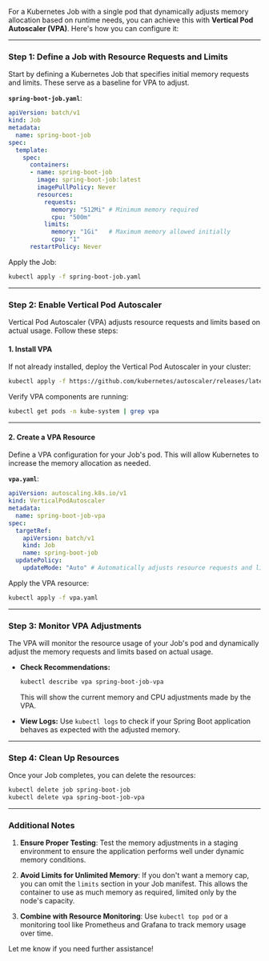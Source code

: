 For a Kubernetes Job with a single pod that dynamically adjusts memory allocation based on runtime needs, you can achieve this with **Vertical Pod Autoscaler (VPA)**. Here's how you can configure it:

---

### **Step 1: Define a Job with Resource Requests and Limits**
Start by defining a Kubernetes Job that specifies initial memory requests and limits. These serve as a baseline for VPA to adjust.

**`spring-boot-job.yaml`**:
```yaml
apiVersion: batch/v1
kind: Job
metadata:
  name: spring-boot-job
spec:
  template:
    spec:
      containers:
      - name: spring-boot-job
        image: spring-boot-job:latest
        imagePullPolicy: Never
        resources:
          requests:
            memory: "512Mi" # Minimum memory required
            cpu: "500m"
          limits:
            memory: "1Gi"   # Maximum memory allowed initially
            cpu: "1"
      restartPolicy: Never
```

Apply the Job:
```bash
kubectl apply -f spring-boot-job.yaml
```

---

### **Step 2: Enable Vertical Pod Autoscaler**
Vertical Pod Autoscaler (VPA) adjusts resource requests and limits based on actual usage. Follow these steps:

#### 1. **Install VPA**
If not already installed, deploy the Vertical Pod Autoscaler in your cluster:
```bash
kubectl apply -f https://github.com/kubernetes/autoscaler/releases/latest/download/vertical-pod-autoscaler.yaml
```

Verify VPA components are running:
```bash
kubectl get pods -n kube-system | grep vpa
```

---

#### 2. **Create a VPA Resource**
Define a VPA configuration for your Job's pod. This will allow Kubernetes to increase the memory allocation as needed.

**`vpa.yaml`**:
```yaml
apiVersion: autoscaling.k8s.io/v1
kind: VerticalPodAutoscaler
metadata:
  name: spring-boot-job-vpa
spec:
  targetRef:
    apiVersion: batch/v1
    kind: Job
    name: spring-boot-job
  updatePolicy:
    updateMode: "Auto" # Automatically adjusts resource requests and limits
```

Apply the VPA resource:
```bash
kubectl apply -f vpa.yaml
```

---

### **Step 3: Monitor VPA Adjustments**
The VPA will monitor the resource usage of your Job's pod and dynamically adjust the memory requests and limits based on actual usage.

- **Check Recommendations:**
  ```bash
  kubectl describe vpa spring-boot-job-vpa
  ```
  This will show the current memory and CPU adjustments made by the VPA.

- **View Logs:**
  Use `kubectl logs` to check if your Spring Boot application behaves as expected with the adjusted memory.

---

### **Step 4: Clean Up Resources**
Once your Job completes, you can delete the resources:
```bash
kubectl delete job spring-boot-job
kubectl delete vpa spring-boot-job-vpa
```

---

### **Additional Notes**
1. **Ensure Proper Testing**:
   Test the memory adjustments in a staging environment to ensure the application performs well under dynamic memory conditions.

2. **Avoid Limits for Unlimited Memory**:
   If you don't want a memory cap, you can omit the `limits` section in your Job manifest. This allows the container to use as much memory as required, limited only by the node's capacity.

3. **Combine with Resource Monitoring**:
   Use `kubectl top pod` or a monitoring tool like Prometheus and Grafana to track memory usage over time.

Let me know if you need further assistance!
